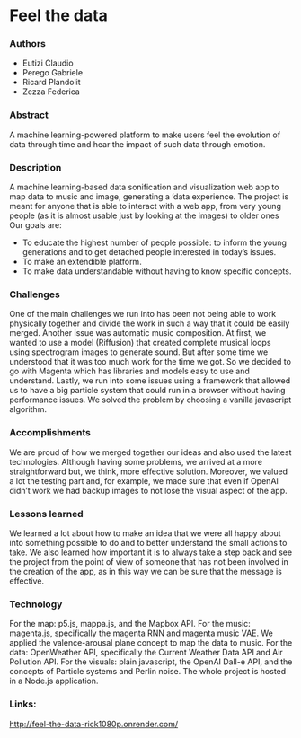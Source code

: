 # Feel the data

### Authors
- Eutizi Claudio
- Perego Gabriele
- Ricard Plandolit
- Zezza Federica

### Abstract
A machine learning-powered platform to make users feel the
evolution of data through time and hear the impact of such data through emotion.

### Description
A machine learning-based data sonification and visualization web app to
map data to music and image, generating a ’data experience. The project is meant for
anyone that is able to interact with a web app, from very young people (as it is almost
usable just by looking at the images) to older ones
Our goals are:
  - To educate the highest number of people possible: to inform the young generations and to get detached people interested in today’s issues.
  - To make an extendible platform.
  - To make data understandable without having to know specific concepts.

### Challenges
One of the main challenges we run into has been not being able to work physically
together and divide the work in such a way that it could be easily merged.
Another issue was automatic music composition. At first, we wanted to use a model
(Riffusion) that created complete musical loops using spectrogram images to generate
sound. But after some time we understood that it was too much work for the time we
got. So we decided to go with Magenta which has libraries and models easy to use and
understand.
Lastly, we run into some issues using a framework that allowed us to have a big particle
system that could run in a browser without having performance issues. We solved the
problem by choosing a vanilla javascript algorithm.

### Accomplishments
We are proud of how we merged together our ideas and also used the latest
technologies. Although having some problems, we arrived at a more straightforward but,
we think, more effective solution. Moreover, we valued a lot the testing part and, for
example, we made sure that even if OpenAI didn’t work we had backup images to not
lose the visual aspect of the app.

### Lessons learned
We learned a lot about how to make an idea that we were all happy about into
something possible to do and to better understand the small actions to take. We also
learned how important it is to always take a step back and see the project from the point
of view of someone that has not been involved in the creation of the app, as in this way
we can be sure that the message is effective.

### Technology
For the map: p5.js, mappa.js, and the Mapbox API.
For the music: magenta.js, specifically the magenta RNN and magenta music VAE.
We applied the valence-arousal plane concept to map the data to music.
For the data: OpenWeather API, specifically the Current Weather Data API and Air Pollution API.
For the visuals: plain javascript, the OpenAI Dall-e API, and the concepts of Particle systems and Perlin noise.
The whole project is hosted in a Node.js application.

### Links:
http://feel-the-data-rick1080p.onrender.com/

